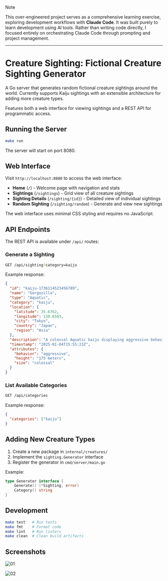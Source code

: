 > [!NOTE]
> This over-engineered project serves as a comprehensive learning exercise, exploring development workflows with **Claude Code**. It was built purely to learn development using AI tools. Rather than writing code directly, I focused entirely on orchestrating Claude Code through prompting and project management.

---

# Creature Sighting: Fictional Creature Sighting Generator

A Go server that generates random fictional creature sightings around the world. Currently supports Kaiju sightings with an extensible architecture for adding more creature types.

Features both a web interface for viewing sightings and a REST API for programmatic access.

## Running the Server

```bash
make run
```

The server will start on port 8080.

## Web Interface

Visit `http://localhost:8080` to access the web interface:

- **Home** (`/`) - Welcome page with navigation and stats
- **Sightings** (`/sightings`) - Grid view of all creature sightings
- **Sighting Details** (`/sighting/{id}`) - Detailed view of individual sightings
- **Random Sighting** (`/sighting/random`) - Generate and view new sightings

The web interface uses minimal CSS styling and requires no JavaScript.

## API Endpoints

The REST API is available under `/api/` routes:

### Generate a Sighting
```bash
GET /api/sighting?category=kaiju
```

Example response:
```json
{
  "id": "kaiju-1736114523456789",
  "name": "Gorgozilla",
  "type": "Aquatic",
  "category": "kaiju",
  "location": {
    "latitude": 35.6762,
    "longitude": 139.6503,
    "city": "Tokyo",
    "country": "Japan",
    "region": "Asia"
  },
  "description": "A colossal Aquatic kaiju displaying aggressive behavior",
  "timestamp": "2025-01-04T15:55:23Z",
  "attributes": {
    "behavior": "aggressive",
    "height": "175 meters",
    "size": "colossal"
  }
}
```

### List Available Categories
```bash
GET /api/categories
```

Example response:
```json
{
  "categories": ["kaiju"]
}
```

## Adding New Creature Types

1. Create a new package in `internal/creatures/`
2. Implement the `sighting.Generator` interface
3. Register the generator in `cmd/server/main.go`

Example:
```go
type Generator interface {
    Generate() (*Sighting, error)
    Category() string
}
```

## Development

```bash
make test   # Run tests
make fmt    # Format code
make lint   # Run linters
make clean  # Clean build artifacts
```

## Screenshots

![01](https://github.com/user-attachments/assets/bed45f93-c74e-4630-92ad-c40fdeb88b39)


![02](https://github.com/user-attachments/assets/a61b850e-64f4-4da7-915c-318d94ddcc86)

